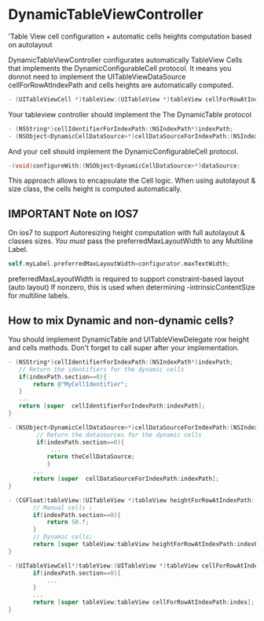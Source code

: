 # DynamicTableViewController
'Table View cell configuration + automatic cells heights computation based on autolayout

DynamicTableViewController configurates automatically TableView Cells that implements the DynamicConfigurableCell protocol.
It means you donnot need to implement the UITableViewDataSource cellForRowAtIndexPath and cells heights are automatically computed. 
``` objective-c
- (UITableViewCell *)tableView:(UITableView *)tableView cellForRowAtIndexPath:(NSIndexPath *)indexPath
```
Your tableview controller should implement the The DynamicTable protocol

``` objective-c
- (NSString*)cellIdentifierForIndexPath:(NSIndexPath*)indexPath;
- (NSObject<DynamicCellDataSource>*)cellDataSourceForIndexPath:(NSIndexPath*)indexPath;
 ```
And your cell should implement the DynamicConfigurableCell protocol.
``` objective-c
-(void)configureWith:(NSObject<DynamicCellDataSource>*)dataSource;
```
This approach allows to encapsulate the Cell logic.
When using autolayout & size class, the cells height is computed automatically.
 
## IMPORTANT Note on IOS7 

On ios7 to support Autoresizing height computation with full autolayout & classes sizes.
*You must* pass the preferredMaxLayoutWidth to any Multiline Label.
``` objective-c
self.myLabel.preferredMaxLayoutWidth=configurator.maxTextWidth;
```
preferredMaxLayoutWidth is required to support constraint-based layout (auto layout)
If nonzero, this is used when determining -intrinsicContentSize for multiline labels.

## How to mix Dynamic and non-dynamic cells?
 
 You should implement DynamicTable and  UITableViewDelegate row height and cells methods.
 Don't forget to call super after your implementation.
 
 ``` objective-c
 - (NSString*)cellIdentifierForIndexPath:(NSIndexPath*)indexPath;
 	// Return the identifiers for the dynamic cells
 	if(indexPath.section==0){
 		return @"MyCellIdentifier";
 	}
 	...
 	return [super  cellIdentifierForIndexPath:indexPath];
 }
 
 - (NSObject<DynamicCellDataSource>*)cellDataSourceForIndexPath:(NSIndexPath*)indexPath;
		 // Return the datasources for the dynamic cells
		 if(indexPath.section==0){
			 ...
 			return theCellDataSource;
 			}
 		...
 		return [super  cellDataSourceForIndexPath:indexPath]; 
 }
 
 - (CGFloat)tableView:(UITableView *)tableView heightForRowAtIndexPath:(NSIndexPath *)indexPath{
 		// Manual cells ;
 		if(indexPath.section==0){
 			return 50.f;
		}
 		// Dynamic cells;
 		return [super tableView:tableView heightForRowAtIndexPath:indexPath];
 }
 
 - (UITableViewCell*)tableView:(UITableView *)tableView cellForRowAtIndexPath:(NSIndexPath *)indexPath{
 		if(indexPath.section==0){
 			...
 		}
 		...
 		return [super tableView:tableView cellForRowAtIndexPath:index];
 }
 ```
 
 
